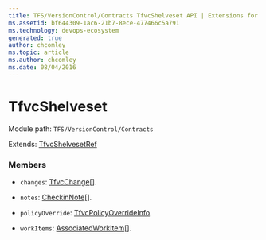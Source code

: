 ```yaml
---
title: TFS/VersionControl/Contracts TfvcShelveset API | Extensions for Azure DevOps Services
ms.assetid: bf644309-1ac6-21b7-8ece-477466c5a791
ms.technology: devops-ecosystem
generated: true
author: chcomley
ms.topic: article
ms.author: chcomley
ms.date: 08/04/2016
---
```


# TfvcShelveset

Module path: `TFS/VersionControl/Contracts`

Extends: [TfvcShelvesetRef](../../../TFS/VersionControl/Contracts/TfvcShelvesetRef.md)

### Members

* `changes`: [TfvcChange](../../../TFS/VersionControl/Contracts/TfvcChange.md)[].

* `notes`: [CheckinNote](../../../TFS/VersionControl/Contracts/CheckinNote.md)[].

* `policyOverride`: [TfvcPolicyOverrideInfo](../../../TFS/VersionControl/Contracts/TfvcPolicyOverrideInfo.md).

* `workItems`: [AssociatedWorkItem](../../../TFS/VersionControl/Contracts/AssociatedWorkItem.md)[].
